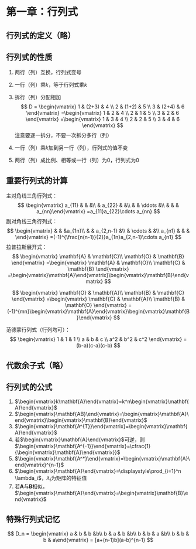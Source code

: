 # 第一章：行列式

## 行列式的定义（略）

## 行列式的性质

1. 两行（列）互换，行列式变号

2. 一行（列）乘$k$，等于行列式乘$k$

3. 拆行（列）分配相加
   $$
   D = \begin{vmatrix}
   1 & (2+3) & 4 \\
   2 & (1+2) & 5 \\
   3 & (2+4) & 6 \end{vmatrix}
   =\begin{vmatrix}
   1 & 2 & 4 \\
   2 & 1 & 5 \\
   3 & 2 & 6 \end{vmatrix}
   =\begin{vmatrix}
   1 & 3 & 4 \\
   2 & 2 & 5 \\
   3 & 4 & 6 \end{vmatrix}
   $$
   注意要逐一拆分，不要一次拆分多行（列）

4. 一行（列）乘$k$加到另一行（列），行列式的值不变

5. 两行（列）成比例、相等或一行（列）为0，行列式为0

## 重要行列式的计算

主对角线三角行列式：
$$
\begin{vmatrix}
a_{11} &  &  &\\
 & a_{22} &  &\\
 &  & \ddots &\\ 
  &       &  & a_{nn}\end{vmatrix}
  =a_{11}a_{22}\cdots a_{nn}
$$
副对角线三角行列式：
$$
\begin{vmatrix}
 &  &  &a_{1n}\\
 &  & a_{2,n-1} &\\
 & \cdots &  &\\ 
 a_{n1} &       &  & \end{vmatrix}
  =(-1)^{\frac{n(n-1)}{2}}a_{1n}a_{2,n-1}\cdots a_{n1}
$$
拉普拉斯展开式：
$$
\begin{vmatrix}
\mathbf{A} & \mathbf{C}\\
\mathbf{O} & \mathbf{B}  \end{vmatrix}
=\begin{vmatrix}
\mathbf{A} & \mathbf{O}\\
\mathbf{C} & \mathbf{B}  \end{vmatrix}
=\begin{vmatrix}\mathbf{A}\end{vmatrix}\begin{vmatrix}\mathbf{B}\end{vmatrix}
$$

$$
\begin{vmatrix}
\mathbf{O} & \mathbf{A}\\
\mathbf{B} & \mathbf{C}  \end{vmatrix}
=\begin{vmatrix}
\mathbf{C} & \mathbf{A}\\
\mathbf{B} & \mathbf{O}  \end{vmatrix}
=(-1)^{mn}\begin{vmatrix}\mathbf{A}\end{vmatrix}\begin{vmatrix}\mathbf{B}\end{vmatrix}
$$

范德蒙行列式（行列均可）：
$$
\begin{vmatrix}
1 & 1 & 1 \\
a & b & c \\
a^2 & b^2 & c^2 \end{vmatrix}
=(b-a)(c-a)(c-b)
$$

## 代数余子式（略）

## 行列式的公式

1. $\begin{vmatrix}k\mathbf{A}\end{vmatrix}=k^n\begin{vmatrix}\mathbf{A}\end{vmatrix}$
2. $\begin{vmatrix}\mathbf{AB}\end{vmatrix}=\begin{vmatrix}\mathbf{A}\end{vmatrix}\begin{vmatrix}\mathbf{B}\end{vmatrix}$
3. $\begin{vmatrix}\mathbf{A^{T}}\end{vmatrix}=\begin{vmatrix}\mathbf{A}\end{vmatrix}$
4. 若$\begin{vmatrix}\mathbf{A}\end{vmatrix}$可逆，则$\begin{vmatrix}\mathbf{A^{-1}}\end{vmatrix}=\cfrac{1}{\begin{vmatrix}\mathbf{A}\end{vmatrix}}$
5. $\begin{vmatrix}\mathbf{A^*}\end{vmatrix}=\begin{vmatrix}\mathbf{A}\end{vmatrix}^{n-1}$
6. $\begin{vmatrix}\mathbf{A}\end{vmatrix}=\displaystyle\prod_{i=1}^n \lambda_i$，$\lambda_i$为矩阵的特征值
7. 若$\mathbf{A}$与$\mathbf{B}$相似，$\begin{vmatrix}\mathbf{A}\end{vmatrix}=\begin{vmatrix}\mathbf{B}\end{vmatrix}$

## 特殊行列式记忆

$$
D_n = \begin{vmatrix}
a & b & b &b\\
b & a & b &b\\
b & b & a &b\\ 
 b & b & b & a\end{vmatrix}
 = [a+(n-1)b](a-b)^{n-1}
$$

